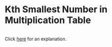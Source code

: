 # Kth Smallest Number in Multiplication Table 

~~~java

~~~

Click [here](Explanation.md) for an explanation.

